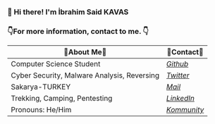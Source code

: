 ### 👋 Hi there! I'm İbrahim Said KAVAS

### 👇For more information, contact to me. 👇

| 🤠About Me🤠 | 🔗Contact🔗 |
| ----------- | ----------- |
| Computer Science Student |[_Github_](https://github.com/CSToygun/ "My Repo")|
| Cyber Security, Malware Analysis, Reversing| [_Twitter_](https://twitter.com/CSToygun "@cstoygun")|
| Sakarya-TURKEY| [_Mail_](mailto:ibrahimsaidkavas@gmail.com "ibrahimsaidkavas@gmail.com")  |
|Trekking, Camping, Pentesting| [_LinkedIn_](https://tr.linkedin.com/in/ibrahim-said-kavas-129663151  "CSToygun")|
| Pronouns: He/Him | [_Kommunity_](https://kommunity.com/@cstoygun "@cstoygun")|
